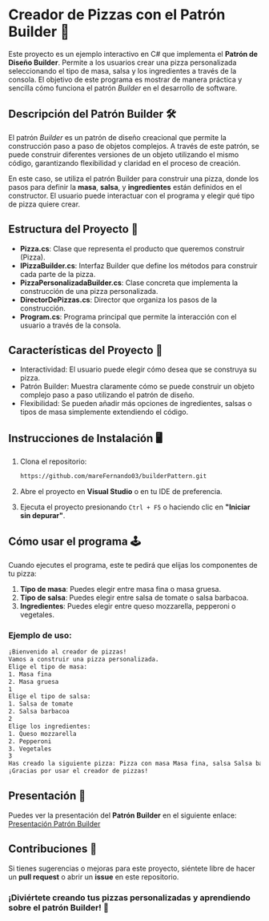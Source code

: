 # Creador de Pizzas con el Patrón Builder 🍕 

Este proyecto es un ejemplo interactivo en C# que implementa el **Patrón de Diseño Builder**. Permite a los usuarios crear una pizza personalizada seleccionando el tipo de masa, salsa y los ingredientes a través de la consola. El objetivo de este programa es mostrar de manera práctica y sencilla cómo funciona el patrón *Builder* en el desarrollo de software.

## Descripción del Patrón Builder 🛠️

El patrón *Builder* es un patrón de diseño creacional que permite la construcción paso a paso de objetos complejos. A través de este patrón, se puede construir diferentes versiones de un objeto utilizando el mismo código, garantizando flexibilidad y claridad en el proceso de creación.

En este caso, se utiliza el patrón Builder para construir una pizza, donde los pasos para definir la **masa**, **salsa**, y **ingredientes** están definidos en el constructor. El usuario puede interactuar con el programa y elegir qué tipo de pizza quiere crear.

## Estructura del Proyecto 📂

- **Pizza.cs**: Clase que representa el producto que queremos construir (Pizza).
- **IPizzaBuilder.cs**: Interfaz Builder que define los métodos para construir cada parte de la pizza.
- **PizzaPersonalizadaBuilder.cs**: Clase concreta que implementa la construcción de una pizza personalizada.
- **DirectorDePizzas.cs**: Director que organiza los pasos de la construcción.
- **Program.cs**: Programa principal que permite la interacción con el usuario a través de la consola.

## Características del Proyecto 🧩

- Interactividad: El usuario puede elegir cómo desea que se construya su pizza.
- Patrón Builder: Muestra claramente cómo se puede construir un objeto complejo paso a paso utilizando el patrón de diseño.
- Flexibilidad: Se pueden añadir más opciones de ingredientes, salsas o tipos de masa simplemente extendiendo el código.

## Instrucciones de Instalación 🖥️

1. Clona el repositorio:

    ```bash
    https://github.com/mareFernando03/builderPattern.git
    ```

2. Abre el proyecto en **Visual Studio** o en tu IDE de preferencia.

3. Ejecuta el proyecto presionando `Ctrl + F5` o haciendo clic en **"Iniciar sin depurar"**.

## Cómo usar el programa 🕹️

Cuando ejecutes el programa, este te pedirá que elijas los componentes de tu pizza:

1. **Tipo de masa**: Puedes elegir entre masa fina o masa gruesa.
2. **Tipo de salsa**: Puedes elegir entre salsa de tomate o salsa barbacoa.
3. **Ingredientes**: Puedes elegir entre queso mozzarella, pepperoni o vegetales.

### Ejemplo de uso:

```bash
¡Bienvenido al creador de pizzas!
Vamos a construir una pizza personalizada.
Elige el tipo de masa:
1. Masa fina
2. Masa gruesa
1
Elige el tipo de salsa:
1. Salsa de tomate
2. Salsa barbacoa
2
Elige los ingredientes:
1. Queso mozzarella
2. Pepperoni
3. Vegetales
3
Has creado la siguiente pizza: Pizza con masa Masa fina, salsa Salsa barbacoa y los siguientes ingredientes: Vegetales.
¡Gracias por usar el creador de pizzas!
```

## Presentación 🎥

Puedes ver la presentación del **Patrón Builder** en el siguiente enlace:  
[Presentación Patrón Builder](https://gamma.app/docs/Patron-de-Diseno-Builder-fqqrzq9vum8gp7o)

## Contribuciones 🤝

Si tienes sugerencias o mejoras para este proyecto, siéntete libre de hacer un **pull request** o abrir un **issue** en este repositorio.

### ¡Diviértete creando tus pizzas personalizadas y aprendiendo sobre el patrón Builder! 🍕

